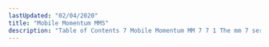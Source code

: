 ```yaml
---
lastUpdated: "02/04/2020"
title: "Mobile Momentum MMS"
description: "Table of Contents 7 Mobile Momentum MM 7 7 1 The mm 7 serv Module 7 2 The mms logger Module 7 3 The mms bounce logger Module 7 4 Multi Protocol Domain Naming 7 5 The MCMT Reception option 7 6 Listener Configuration for MCMT 7 7 Aggregator specific..."
---
```


